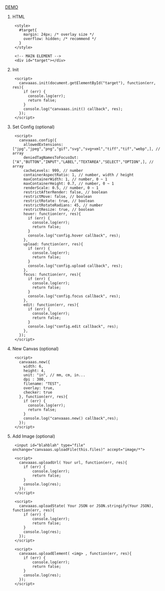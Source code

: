[DEMO](https://eeecheol.github.io/canvaaas/)

1. HTML

        <style>
          #target{
            margin: 24px; /* overlay size */
            overflow: hidden; /* recommend */
          }
        </style>

        <!-- MAIN ELEMENT -->
        <div id="target"></div>

2. Init

        <script>
          canvaaas.init(document.getElementById("target"), function(err, res){
            if (err) {
              console.log(err);
              return false;
            }
            console.log("canvaaas.init() callback", res);
          });
        </script>

3. Set Config (optional)

        <script>
          canvaaas.config({
            allowedExtensions: ["jpg","jpeg","png","gif","svg","svg+xml","tiff","tif","webp",], // array
            deniedTagNamesToFocusOut: ["A","BUTTON","INPUT","LABEL","TEXTAREA","SELECT","OPTION",], // array
            cacheLevels: 999, // number
            containerAspectRatio: 1, // number, width / height
            maxContainerWidth: 1, // number, 0 ~ 1
            maxContainerHeight: 0.7, // number, 0 ~ 1
            renderScale: 0.5, // number, 0 ~ 1
            restrictAfterRender: false, // boolean
            restrictMove: false, // boolean
            restrictRotate: true, // boolean
            restrictRotateRadians: 45, // number
            restrictResize: true, // boolean
            hover: function(err, res){
              if (err) {
                console.log(err);
                return false;
              }
              console.log("config.hover callback", res);
            },
            upload: function(err, res){
              if (err) {
                console.log(err);
                return false;
              }
              console.log("config.upload callback", res);
            },
            focus: function(err, res){
              if (err) {
                console.log(err);
                return false;
              }
              console.log("config.focus callback", res);
            },
            edit: function(err, res){
              if (err) {
                console.log(err);
                return false;
              }
              console.log("config.edit callback", res);
            },
          });
        </script>

4. New Canvas (optional)

        <script>
          canvaaas.new({
            width: 6,
            height: 4,
            unit: "in", // mm, cm, in...
            dpi : 300,
            filename: "TEST",
            overlay: true,
            checker: true
          }, function(err, res){
            if (err) {
              console.log(err);
              return false;
            }
            console.log("canvaaas.new() callback",res);
          });
        </script>

5. Add Image (optional)

        <input id="blahblah" type="file" onchange="canvaaas.uploadFile(this.files)" accept="image/*">

        <script>
          canvaaas.uploadUrl( Your url, function(err, res){
          	if (err) {
          		console.log(err);
          		return false;
          	}
          	console.log(res);
          });
        </script>

        <script>
          canvaaas.uploadState( Your JSON or JSON.stringify(Your JSON), function(err, res){
          	if (err) {
          		console.log(err);
          		return false;
          	}
          	console.log(res);
          });
        </script>

        <script>
          canvaaas.uploadElement( <img> , function(err, res){
          	if (err) {
          		console.log(err);
          		return false;
          	}
          	console.log(res);
          });
        </script>
